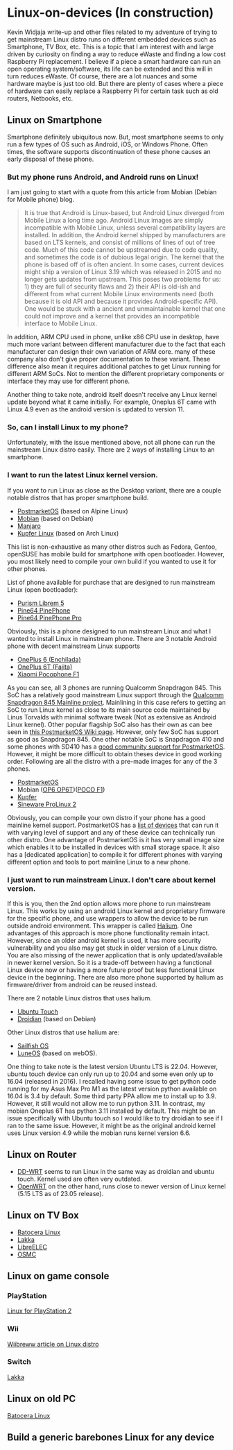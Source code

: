 # Linux-on-devices (In construction)
Kevin Widjaja write-up and other files related to my adventure of trying to get mainstream Linux distro runs on different embedded devices such as Smartphone, TV Box, etc. This is a topic that I am interest with and large driven by curiosity on finding a way to reduce eWaste and finding a low cost Raspberry Pi replacement. I believe if a piece a smart hardware can run an open operating system/software, its life can be extended and this will in turn reduces eWaste. Of course, there are a lot nuances and some hardware maybe is just too old. But there are plenty of cases where a piece of hardware can easily replace a Raspberry Pi for certain task such as old routers, Netbooks, etc.

## Linux on Smartphone
Smartphone definitely ubiquitous now. But, most smartphone seems to only run a few types of OS such as Android, iOS, or Windows Phone. Often times, the software supports discontinuation of these phone causes an early disposal of these phone.

### But my phone runs Android, and Android runs on Linux!
I am just going to start with a quote from this article from Mobian (Debian for Mobile phone) blog.
>  It is true that Android is Linux-based, but Android Linux diverged from Mobile Linux a long time ago. Android Linux images are simply incompatible with Mobile Linux, unless several compatibility layers are installed. In addition, the Android kernel shipped by manufacturers are based on LTS kernels, and consist of millions of lines of out of tree code. Much of this code cannot be upstreamed due to code quality, and sometimes the code is of dubious legal origin. The kernel that the phone is based off of is often ancient. In some cases, current devices might ship a version of Linux 3.19 which was released in 2015 and no longer gets updates from upstream. This poses two problems for us: 1) they are full of security flaws and 2) their API is old-ish and different from what current Mobile Linux environments need (both because it is old API and because it provides Android-specific API). One would be stuck with a ancient and unmaintainable kernel that one could not improve and a kernel that provides an incompatible interface to Mobile Linux.

In addition, ARM CPU used in phone, unlike x86 CPU use in desktop, have much more variant between different manufacturer due to the fact that each manufacturer can design their own variation of ARM core. many of these company also don't give proper documentation to these variant. These difference also mean it requires additional patches to get Linux running for different ARM SoCs. Not to mention the different proprietary components or interface they may use for different phone.

Another thing to take note, android itself doesn't receive any Linux kernel update beyond what it came initially. For example, Oneplus 6T came with Linux 4.9 even as the android version is updated to version 11.

### So, can I install Linux to my phone?

Unfortunately, with the issue mentioned above, not all phone can run the mainstream Linux distro easily. There are 2 ways of installing Linux to an smartphone.

### I want to run the latest Linux kernel version.
If you want to run Linux as close as the Desktop variant, there are a couple notable distros that has proper smartphone build.
* [PostmarketOS](https://postmarketos.org/) (based on Alpine Linux)
* [Mobian](https://www.mobian.org/) (based on Debian)
* [Manjaro](https://manjaro.org/)
* [Kupfer Linux](https://kupfer.gitlab.io/) (based on Arch Linux)

This list is non-exhaustive as many other distros such as  Fedora, Gentoo, openSUSE has mobile build for smartphone with open bootloader. However, you most likely need to compile your own build if you wanted to use it for other phones.

List of phone available for purchase that are designed to run mainstream Linux (open bootloader):
* [Purism Librem 5](https://puri.sm/products/librem-5/)
* [Pine64 PinePhone](https://www.pine64.org/pinephone/)
* [Pine64 PinePhone Pro](https://www.pine64.org/pinephonepro/)

Obviously, this is a phone designed to run mainstream Linux and what I wanted to install Linux in mainstream phone. There are 3 notable Android phone with decent mainstream Linux supports
* [OnePlus 6 (Enchilada)](https://www.gsmarena.com/oneplus_6-9109.php)
* [OnePlus 6T (Fajita)](https://www.gsmarena.com/oneplus_6t-9350.php)
* [Xiaomi Pocophone F1](https://www.gsmarena.com/xiaomi_pocophone_f1-9293.php)

As you can see, all 3 phones are running Qualcomm Snapdragon 845. This SoC has a relatively good mainstream Linux support through the [Qualcomm Snapdragon 845 Mainline project](https://gitlab.com/sdm845-mainline/Linux). Mainlining in this case refers to getting an SoC to run Linux kernel as close to its main source code maintained by Linus Torvalds with minimal software tweak (Not as extensive as Android Linux kernel). Other popular flagship SoC also has their own as can bee seen in [this PostmarketOS Wiki page](https://wiki.postmarketos.org/wiki/Mainlining). However, only few SoC has support as good as Snapdragon 845. One other notable SoC is Snapdragon 410 and some phones with SD410 has a [good community support for PostmarketOS](https://wiki.postmarketos.org/wiki/Qualcomm_Snapdragon_410/412_(MSM8916)). However, it might be more difficult to obtain theses device in good working order.
Following are all the distro with a pre-made images for any of the 3 phones.
* [PostmarketOS](https://postmarketos.org/download/)
* Mobian ([OP6 OP6T](https://wiki.debian.org/InstallingDebianOn/OnePlus/OnePlus6))([POCO F1](https://wiki.debian.org/InstallingDebianOn/Xiaomi/PocophoneF1))
* [Kupfer](https://kupfer.gitlab.io/devices/index.html)
* [Sineware ProLinux 2](https://sineware.ca/proLinux/)

Obviously, you can compile your own distro if your phone has a good mainline kernel support. PostmarketOS has a [list of devices](https://wiki.postmarketos.org/wiki/Devices) that can run it with varying level of support and any of these device can technically run other distro. One advantage of PostmarketOS is it has very small image size which enables it to be installed in devices with small storage space. It also has a [dedicated application] to compile it for different phones with varying different option and tools to port mainline Linux to a new phone.

### I just want to run mainstream Linux. I don't care about kernel version.

If this is you, then the 2nd option allows more phone to run mainstream Linux. This works by using an android Linux kernel and proprietary firmware for the specific phone, and use wrappers to allow the device to be run outside android environment. This wrapper is called [Halium](https://en.wikipedia.org/wiki/Halium). One advantages of this approach is more phone functionality remain intact. However, since an older android kernel is used, it has more security vulnerability and you also may get stuck in older version of a Linux distro. You are also missing of the newer application that is only updated/available in newer kernel version. So it is a trade-off between having a functional Linux device now or having a more future proof but less functional Linux device in the beginning. There are also more phone supported by halium as firmware/driver from android can be reused instead.

There are 2 notable Linux distros that uses halium.
* [Ubuntu Touch](https://ubuntu-touch.io/)
* [Droidian](https://droidian.org/) (based on Debian)

Other Linux distros that use halium are:
* [Sailfish OS](https://sailfishos.org/)
* [LuneOS](https://webos-ports.org/wiki/Main_Page) (based on webOS).

One thing to take note is the latest version Ubuntu LTS is 22.04. However, ubuntu touch device can only run up to 20.04 and some even only up to 16.04 (released in 2016). I recalled having some issue to get python code running for my Asus Max Pro M1 as the latest version python available on 16.04 is 3.4 by default. Some third party PPA allow me to install up to 3.9. However, it still would not allow me to run python 3.11. In contrast, my mobian Oneplus 6T has python 3.11 installed by default. This might be an issue specifically with Ubuntu touch so I would like to try droidian to see if I ran to the same issue. However, it might be as the original android kernel uses Linux version 4.9 while the mobian runs kernel version 6.6.

## Linux on Router
* [DD-WRT](https://dd-wrt.com/) seems to run Linux in the same way as droidian and ubuntu touch. Kernel used are often very outdated.
* [OpenWRT](https://openwrt.org/) on the other hand, runs close to newer version of Linux kernel (5.15 LTS as of 23.05 release).

## Linux on TV Box
* [Batocera Linux](https://batocera.org/)
* [Lakka](https://www.lakka.tv/)
* [LibreELEC](https://libreelec.tv/)
* [OSMC](https://kodi.wiki/view/OSMC)

## Linux on game console
### PlayStation
[Linux for PlayStation 2](https://en.wikipedia.org/wiki/Linux_for_PlayStation_2)

### Wii
[Wiibreww article on Linux distro](http://www.wiibrew.org/wiki/Wii-Linux/Distros)

### Switch
[Lakka](https://www.lakka.tv/)

## Linux on old PC
[Batocera Linux](https://batocera.org/)

## Build a generic barebones Linux for any device
